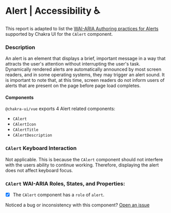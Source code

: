 # Alert | Accessibility ♿️

This report is adapted to list the [WAI-ARIA Authoring practices for Alerts](https://www.w3.org/TR/wai-aria-practices-1.2/#alert) supported by Chakra UI for the `CAlert` component.

### Description
An alert is an element that displays a brief, important message in a way that attracts the user's attention without interrupting the user's task. Dynamically rendered alerts are automatically announced by most screen readers, and in some operating systems, they may trigger an alert sound. It is important to note that, at this time, screen readers do not inform users of alerts that are present on the page before page load completes.

#### Components
`@chakra-ui/vue` exports 4 Alert related components:
- `CAlert`
- `CAlertIcon`
- `CAlertTitle`
- `CAlertDescription`

### `CAlert` Keyboard Interaction
Not applicable. This is because the `CAlert` component should not interfere with the users ability
to continue working. Therefore, displaying the alert does not affect keyboard focus.

### `CAlert` WAI-ARIA Roles, States, and Properties:
- [x] The `CAlert` component has a `role` of `alert`.

Noticed a bug or inconsistency with this component? [Open an issue](https://github.com/chakra-ui/chakra-ui-vue/issues/new/choose)